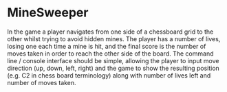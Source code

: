 # MineSweeper
In the game a player navigates from one side of a chessboard grid to the other whilst trying to avoid hidden mines.
The player has a number of lives, losing one each time a mine is hit, and the final score is the number of moves taken
in order to reach the other side of the board. The command line / console interface should be simple, allowing the
player to input move direction (up, down, left, right) and the game to show the resulting position (e.g. C2 in chess
board terminology) along with number of lives left and number of moves taken.